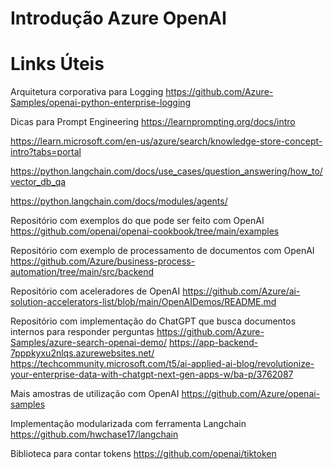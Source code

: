 # Introdução Azure OpenAI

# Links Úteis

Arquitetura corporativa para Logging
https://github.com/Azure-Samples/openai-python-enterprise-logging

Dicas para Prompt Engineering
https://learnprompting.org/docs/intro

https://learn.microsoft.com/en-us/azure/search/knowledge-store-concept-intro?tabs=portal

https://python.langchain.com/docs/use_cases/question_answering/how_to/vector_db_qa

https://python.langchain.com/docs/modules/agents/

Repositório com exemplos do que pode ser feito com OpenAI
https://github.com/openai/openai-cookbook/tree/main/examples

Repositório com exemplo de processamento de documentos com OpenAI
https://github.com/Azure/business-process-automation/tree/main/src/backend

Repositório com aceleradores de OpenAI
https://github.com/Azure/ai-solution-accelerators-list/blob/main/OpenAIDemos/README.md

Repositório com implementação do ChatGPT que busca documentos internos para responder perguntas
https://github.com/Azure-Samples/azure-search-openai-demo/
https://app-backend-7pppkyxu2nlqs.azurewebsites.net/
https://techcommunity.microsoft.com/t5/ai-applied-ai-blog/revolutionize-your-enterprise-data-with-chatgpt-next-gen-apps-w/ba-p/3762087

Mais amostras de utilização com OpenAI
https://github.com/Azure/openai-samples

Implementação modularizada com ferramenta Langchain
https://github.com/hwchase17/langchain

Biblioteca para contar tokens
https://github.com/openai/tiktoken